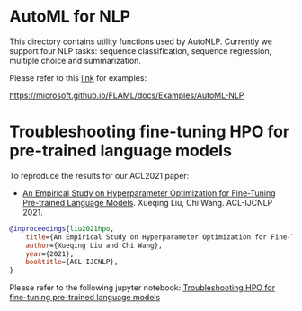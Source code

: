 # AutoML for NLP

This directory contains utility functions used by AutoNLP. Currently we support four NLP tasks: sequence classification, sequence regression, multiple choice and summarization. 

Please refer to this [link](https://microsoft.github.io/FLAML/docs/Examples/AutoML-NLP) for examples:

https://microsoft.github.io/FLAML/docs/Examples/AutoML-NLP

# Troubleshooting fine-tuning HPO for pre-trained language models

To reproduce the results for our ACL2021 paper:

* [An Empirical Study on Hyperparameter Optimization for Fine-Tuning Pre-trained Language Models](https://arxiv.org/abs/2106.09204). Xueqing Liu, Chi Wang. ACL-IJCNLP 2021.

```bibtex
@inproceedings{liu2021hpo,
    title={An Empirical Study on Hyperparameter Optimization for Fine-Tuning Pre-trained Language Models},
    author={Xueqing Liu and Chi Wang},
    year={2021},
    booktitle={ACL-IJCNLP},
}
```

Please refer to the following jupyter notebook: [Troubleshooting HPO for fine-tuning pre-trained language models](https://github.com/microsoft/FLAML/blob/main/notebook/research/acl2021.ipynb)
